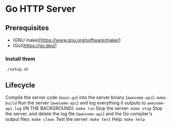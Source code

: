 # Go HTTP Server
## Prerequisites
- (GNU make)[https://www.gnu.org/software/make/]
- (Go)[https://go.dev/]
### Install them
```./setup.sh```
## Lifecycle
Compile the server code (``main.go``) into the server binary (``awesome-api``):
```make build```
Run the server (``awesome-api``) and log everything it outputs to ``awesome-api.log``
(IN THE BACKGROUND):
```make run```
Stop the server:
```make stop```
Stop the server, and delete the log file (``awesome-api``) and the Go compiler's output files:
```make clean```
Test the server:
```make test```
Help:
```make help```
